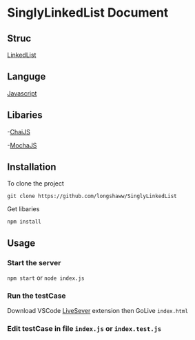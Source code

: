 # SinglyLinkedList Document

## Struc
[LinkedList](https://i.ytimg.com/vi/ZBdE8DElQQU/maxresdefault.jpg)

## Languge
[Javascript](https://www.javascript.com/)

## Libaries
-[ChaiJS](https://www.chaijs.com/)

-[MochaJS](https://mochajs.org/)

## Installation
To clone the project
```
git clone https://github.com/longshaww/SinglyLinkedList
````
Get libaries 
```
npm install
```

## Usage

### Start the server
``` npm start ```
or
``` node index.js ```

### Run the testCase

  Download VSCode [LiveSever](https://marketplace.visualstudio.com/items?itemName=ritwickdey.LiveServer) extension then GoLive ```index.html```
  
### Edit testCase in file ```index.js``` or ```index.test.js```



